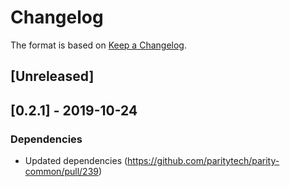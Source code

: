 # Changelog

The format is based on [Keep a Changelog]. 

[Keep a Changelog]: http://keepachangelog.com/en/1.0.0/

## [Unreleased]

## [0.2.1] - 2019-10-24
### Dependencies
- Updated dependencies (https://github.com/paritytech/parity-common/pull/239)
